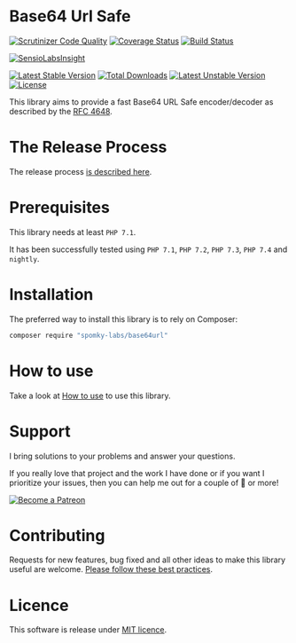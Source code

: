 Base64 Url Safe
===============

[![Scrutinizer Code Quality](https://scrutinizer-ci.com/g/Spomky-Labs/base64url/badges/quality-score.png?b=master)](https://scrutinizer-ci.com/g/Spomky-Labs/base64url/?branch=master)
[![Coverage Status](https://coveralls.io/repos/Spomky-Labs/base64url/badge.svg?branch=master&service=github)](https://coveralls.io/github/Spomky-Labs/base64url?branch=master)
[![Build Status](https://travis-ci.org/Spomky-Labs/base64url.svg?branch=master)](https://travis-ci.org/Spomky-Labs/base64url)

[![SensioLabsInsight](https://insight.sensiolabs.com/projects/0f8f9b12-2076-4d0e-a34e-c6f097c61b16/big.png)](https://insight.sensiolabs.com/projects/0f8f9b12-2076-4d0e-a34e-c6f097c61b16)

[![Latest Stable Version](https://poser.pugx.org/Spomky-Labs/base64url/v/stable.png)](https://packagist.org/packages/Spomky-Labs/base64url) [![Total Downloads](https://poser.pugx.org/Spomky-Labs/base64url/downloads.png)](https://packagist.org/packages/Spomky-Labs/base64url) [![Latest Unstable Version](https://poser.pugx.org/Spomky-Labs/base64url/v/unstable.png)](https://packagist.org/packages/Spomky-Labs/base64url) [![License](https://poser.pugx.org/Spomky-Labs/base64url/license.png)](https://packagist.org/packages/Spomky-Labs/base64url)

This library aims to provide a fast Base64 URL Safe encoder/decoder as described by the [RFC 4648](https://tools.ietf.org/html/rfc4648).

# The Release Process

The release process [is described here](doc/Release.md).

# Prerequisites

This library needs at least `PHP 7.1`.

It has been successfully tested using `PHP 7.1`, `PHP 7.2`, `PHP 7.3`, `PHP 7.4` and `nightly`.

# Installation

The preferred way to install this library is to rely on Composer:

```sh
composer require "spomky-labs/base64url"
```

# How to use

Take a look at [How to use](doc/Use.md) to use this library.

# Support

I bring solutions to your problems and answer your questions.

If you really love that project and the work I have done or if you want I prioritize your issues, then you can help me out for a couple of :beers: or more!

[![Become a Patreon](https://c5.patreon.com/external/logo/become_a_patron_button.png)](https://www.patreon.com/FlorentMorselli)

# Contributing

Requests for new features, bug fixed and all other ideas to make this library useful are welcome. [Please follow these best practices](doc/Contributing.md).

# Licence

This software is release under [MIT licence](LICENSE).
